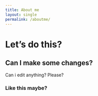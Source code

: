 ```yaml
---
title: About me
layout: single
permalink: /aboutme/
---
```


# Let’s do this?

## Can I make some changes?

Can i edit anything? Please?

### Like this maybe?